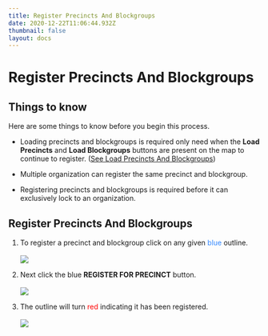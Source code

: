 ```yaml
---
title: Register Precincts And Blockgroups
date: 2020-12-22T11:06:44.932Z
thumbnail: false
layout: docs
---
```

# Register Precincts And Blockgroups

## Things to know

Here are some things to know before you begin this process.

* Loading precincts and blockgroups is required only need when the **Load Precincts** and **Load Blockgroups** buttons are present on the map to continue to register. ([See Load Precincts And Blockgroups][1])

* Multiple organization can register the same precinct and blockgroup.

* Registering precincts and blockgroups is required before it can exclusively lock to an organization.

[1]: /Targeting/load-precincts-and-blockgroups

## Register Precincts And Blockgroups

1. To register a precinct and blockgroup click on any given <span style="color:#3388ff;">blue</span> outline.
<br><br>
![](../../images/targeting-register-step1.jpg)

2. Next click the blue **REGISTER FOR PRECINCT** button.
<br><br>
![](../../images/targeting-register-step2.jpg)

3. The outline will turn <span style="color:red">red</span> indicating it has been registered.
<br><br>
![](../../images/targeting-register-step3.jpg)
